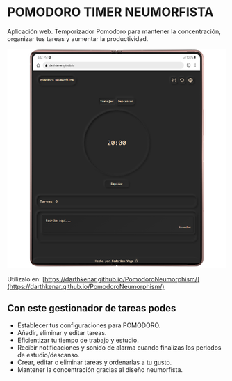 # POMODORO TIMER NEUMORFISTA
Aplicación web. Temporizador Pomodoro para mantener la concentración, organizar tus tareas y aumentar la productividad.

![Pomodoro Image Example](./doc/images/pomodoroneumorphism3.webp)

Utilízalo en:
[https://darthkenar.github.io/PomodoroNeumorphism/](https://darthkenar.github.io/PomodoroNeumorphism/)

## Con este gestionador de tareas podes

- Establecer tus configuraciones para POMODORO.
- Añadir, eliminar y editar tareas.
- Eficientizar tu tiempo de trabajo y estudio.
- Recibir notificaciones y sonido de alarma cuando finalizas los periodos de estudio/descanso.
- Crear, editar o eliminar tareas y ordenarlas a tu gusto.
- Mantener la concentración gracias al diseño neumorfista.
